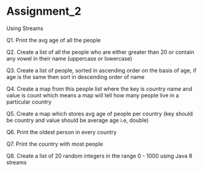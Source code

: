 # Assignment_2

Using Streams

Q1. Print the avg age of all the people

Q2. Create a list of all the people who are either greater than 20 or contain any vowel in their name (uppercase or lowercase)

Q3. Create a list of people, sorted in ascending order on the basis of age, if age is the same then sort in descending order of name

Q4. Create a map from this people list where the key is country name and value is count which means a map will tell how many people live in a particular country

Q5. Create a map which stores avg age of people per country (key should be country and value should be average age i.e, double)

Q6. Print the oldest person in every country

Q7. Print the country with most people

Q8. Create a list of 20 random integers in the range 0 - 1000 using Java 8 streams

